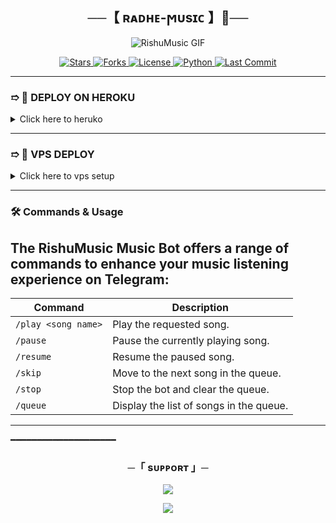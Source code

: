 
<h2 align="center">
    ──【 ʀᴀᴅʜᴇ-ϻυsɪᴄ 】🚩──
</h2>
<div align="center">
    <img src="https://github.com/RishuBot/RishuMusic/blob/main/.github/Rishu.gif" alt="RishuMusic GIF" />
</div>

<p align="center">
    <a href="https://github.com/Rishubot/RishuMusic">
        <img src="https://img.shields.io/github/stars/Rishubot/RishuMusic&color=black&logo=github&logoColor=black&style=for-the-badge" alt="Stars" />
    </a>
    <a href="https://github.com/Rishubot/RishuMusic/network/members">
        <img src="https://img.shields.io/github/forks/Rishubot/RishuMusic?color=black&logo=github&logoColor=black&style=for-the-badge" alt="Forks" />
    </a>
    <a href="https://github.com/Rishubot/RishuMusic/blob/master/LICENSE">
        <img src="https://img.shields.io/badge/License-MIT-blueviolet?style=for-the-badge" alt="License" />
    </a>
    <a href="https://www.python.org/">
        <img src="https://img.shields.io/badge/Written%20in-Python-orange?style=for-the-badge&logo=python" alt="Python" />
    </a>
    <a href="https://github.com/Rishubot/Rishumusic/commits/Rishubot">
        <img src="https://img.shields.io/github/last-commit/Rishubot/RishuMusic?color=blue&logo=github&logoColor=green&style=for-the-badge" alt="Last Commit" />
    </a>
</p>

---

 ### ➱ 🚀 DEPLOY ON HEROKU

<details>
  <summary>Click here to heruko</summary>
  <br>
  <a href="https://dashboard.heroku.com/new?template=https://github.com/RishuBot/RishuMusic">
      <img src="https://img.shields.io/badge/Deploy_to_Heroku-red?style=for-the-badge&logo=heroku&logoColor=green" alt="Deploy to Heroku">
  </a>
</details>


---

### ➱ 🔧 VPS DEPLOY
<details>
  <summary>Click here to vps setup</summary>
  <br>
1. ** Upgrade & Update:**
   ```bash apt update -y && apt install sudo -y```

2. **Install Required Packages:**
   ```bash
   sudo apt install curl ffmpeg git nano python3-pip screen -y
   ```
3. **Setting up PIP**
   ```bash
   cd && rm -rf RishuMusic
   ```
5. **Clone the Repository**
   ```bash
   git clone https://github.com/Rishubot/RishuMusic && cd RishuMusic
   ```
6. **Install Requirements**
   ```bash
   pip3 install -r requirements.txt --force-reinstall
   ```
7. **Create .env  with Config.env**
   ```bash
   nano Config.env
   ```
   - Edit .env with your vars
8. **Add variable Vars:**
   ```Need environment
   API_ID

   API_HASH

   BOT_TOKEN

   STRING_SESSION

   MONGO_DB_URL

   OWNER_ID

   LOG_GROUP_ID

   START_IMAGE_URL
   ```
   - After That Save and Exit By Below Buttons..
   - Press `ctrl + s` button on keyboard to save.
   - Press `ctrl + x`  after save and Exit.
10. **Run the Bot**
    ```bash
    python3 -m RishuMusic
    ```
    </details>
---

### 🛠 Commands & Usage

</details>

## The RishuMusic Music Bot offers a range of commands to enhance your music listening experience on Telegram:

| Command                 | Description                                 |
|-------------------------|---------------------------------------------|
| `/play <song name>`     | Play the requested song.                    |
| `/pause`                | Pause the currently playing song.           |
| `/resume`               | Resume the paused song.                     |
| `/skip`                 | Move to the next song in the queue.         |
| `/stop`                 | Stop the bot and clear the queue.           |
| `/queue`                | Display the list of songs in the queue.     |


---
</details>
━━━━━━━━━━━━━━━━━━━━

<h3 align="center">
    ─「 sᴜᴩᴩᴏʀᴛ 」─
</h3>

<p align="center">
<a href="https://t.me/ur_rishu_143"><img src="https://img.shields.io/badge/-Support%20Group-blue.svg?style=for-the-badge&logo=Telegram"></a>
</p>

<p align="center">
<a href="https://t.me/ur_rishu_143"><img src="https://img.shields.io/badge/-Support%20Channel-blue.svg?style=for-the-badge&logo=Telegram"></a>
</p>
